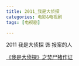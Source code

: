 ```yaml
---
title: 2011_我是大侦探
categories: 电影&电视剧
tags: [电视剧]

---
```


2011 我是大侦探 饰 报案的人 

[《我是大侦探》之焚尸猪作证](https://www.bilibili.com/video/BV17f4y1S7n3)

